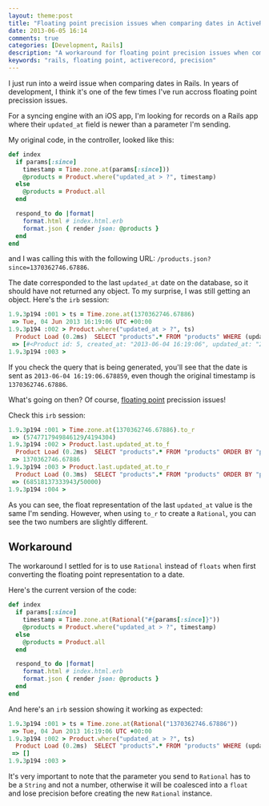 ```yaml
---
layout: theme:post
title: "Floating point precision issues when comparing dates in ActiveRecord"
date: 2013-06-05 16:14
comments: true
categories: [Development, Rails]
description: "A workaround for floating point precision issues when comparing dates in Rails (ActiveRecord)"
keywords: "rails, floating point, activerecord, precision"
---
```

I just run into a weird issue when comparing dates in Rails. In years of development, I think it's one
of the few times I've run accross floating point precission issues.

<!-- more -->

For a syncing engine with an iOS app, I'm looking for records on a Rails app where their `updated_at` field
is newer than a parameter I'm sending.

My original code, in the controller, looked like this:
``` ruby Original Controller Code
def index
  if params[:since]
    timestamp = Time.zone.at(params[:since]))
    @products = Product.where("updated_at > ?", timestamp)
  else
    @products = Product.all
  end

  respond_to do |format|
    format.html # index.html.erb
    format.json { render json: @products }
  end
end
```

and I was calling this with the following URL: `/products.json?since=1370362746.67886`.

The date corresponded to the last `updated_at` date on the database, so it should have not returned any
object. To my surprise, I was still getting an object. Here's the `irb` session:
``` ruby Original Code irb Session
1.9.3p194 :001 > ts = Time.zone.at(1370362746.67886)
 => Tue, 04 Jun 2013 16:19:06 UTC +00:00 
1.9.3p194 :002 > Product.where("updated_at > ?", ts)
  Product Load (0.2ms)  SELECT "products".* FROM "products" WHERE (updated_at > '2013-06-04 16:19:06.678859')
 => [#<Product id: 5, created_at: "2013-06-04 16:19:06", updated_at: "2013-06-04 16:19:06", name: "E", deleted: false, global_uuid: "B6ABA6EF-30FA-4728-A304-C39D232BBB51">] 
1.9.3p194 :003 > 
```

If you check the query that is being generated, you'll see that the date is sent as
`2013-06-04 16:19:06.678859`, even though the original timestamp is `1370362746.67886`.

What's going on then? Of course, [floating point](https://en.wikipedia.org/wiki/Floating_point)
precission issues!

Check this `irb` session:
``` ruby Floating point test irb session
1.9.3p194 :001 > Time.zone.at(1370362746.67886).to_r
 => (5747717949846129/4194304) 
1.9.3p194 :002 > Product.last.updated_at.to_f
  Product Load (0.2ms)  SELECT "products".* FROM "products" ORDER BY "products"."id" DESC LIMIT 1
 => 1370362746.67886 
1.9.3p194 :003 > Product.last.updated_at.to_r
  Product Load (0.3ms)  SELECT "products".* FROM "products" ORDER BY "products"."id" DESC LIMIT 1
 => (68518137333943/50000) 
1.9.3p194 :004 > 
```
As you can see, the float representation of the last `updated_at` value is the same I'm sending. However,
when using `to_r` to create a `Rational`, you can see the two numbers are slightly different.

## Workaround
The workaround I settled for is to use `Rational` instead of `floats` when first converting the floating
point representation to a date.

Here's the current version of the code:
``` ruby Fixed Controller Code
def index
  if params[:since]
    timestamp = Time.zone.at(Rational("#{params[:since]}"))
    @products = Product.where("updated_at > ?", timestamp)
  else
    @products = Product.all
  end

  respond_to do |format|
    format.html # index.html.erb
    format.json { render json: @products }
  end
end
```

And here's an `irb` session showing it working as expected:
``` ruby Fixed Code irb Session
1.9.3p194 :001 > ts = Time.zone.at(Rational("1370362746.67886"))
 => Tue, 04 Jun 2013 16:19:06 UTC +00:00 
1.9.3p194 :002 > Product.where("updated_at > ?", ts)
  Product Load (0.2ms)  SELECT "products".* FROM "products" WHERE (updated_at > '2013-06-04 16:19:06.678860')
 => [] 
1.9.3p194 :003 > 
```

It's very important to note that the parameter you send to `Rational` has to be a `String` and not a
number, otherwise it will be coalesced into a `float` and lose precision before creating
the new `Rational` instance.